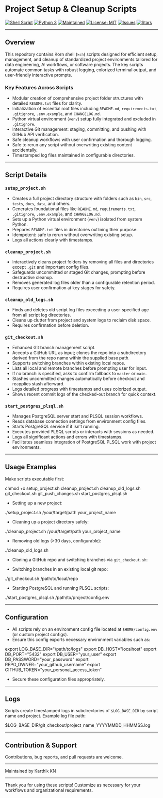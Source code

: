 # Project Setup & Cleanup Scripts

[![Shell Script](https://img.shields.io/badge/shell-ksh-blue.svg)](https://www.kornshell.com/)
[![Python 3](https://img.shields.io/badge/python-3.6%2B-blue.svg)](https://www.python.org/)
[![Maintained](https://img.shields.io/badge/maintained-yes-brightgreen.svg)](https://github.com/karthikingithub/project_setup_repo)
[![License: MIT](https://img.shields.io/badge/License-MIT-yellow.svg)](https://opensource.org/licenses/MIT)
[![Issues](https://img.shields.io/github/issues/karthikingithub/project_setup_repo.svg)](https://github.com/karthikingithub/project_setup_repo/issues)
[![Stars](https://img.shields.io/github/stars/karthikingithub/project_setup_repo.svg?style=social)](https://github.com/karthikingithub/project_setup_repo/stargazers)

---

## Overview

This repository contains Korn shell (`ksh`) scripts designed for efficient setup, management, and cleanup of standardized project environments tailored for data engineering, AI workflows, or software projects. The key scripts automate common tasks with robust logging, colorized terminal output, and user-friendly interactive prompts.

### Key Features Across Scripts

- Modular creation of comprehensive project folder structures with detailed `README.txt` files for clarity.
- Initialization of essential root files including `README.md`, `requirements.txt`, `.gitignore`, `.env.example`, and `CHANGELOG.md`.
- Python virtual environment (`venv`) setup fully integrated and excluded in `.gitignore`.
- Interactive Git management: staging, committing, and pushing with GitHub API verification.
- Safe cleanup workflows with user confirmation and thorough logging.
- Safe to rerun any script without overwriting existing content accidentally.
- Timestamped log files maintained in configurable directories.

---

## Script Details

### `setup_project.sh`

- Creates a full project directory structure with folders such as `bin`, `src`, `tests`, `docs`, `data`, and others.
- Generates foundational files like `README.md`, `requirements.txt`, `.gitignore`, `.env.example`, and `CHANGELOG.md`.
- Sets up a Python virtual environment (`venv`) isolated from system Python.
- Prepares `README.txt` files in directories outlining their purpose.
- Idempotent: safe to rerun without overwriting existing setup.
- Logs all actions clearly with timestamps.

### `cleanup_project.sh`

- Interactively cleans project folders by removing all files and directories except `.git` and important config files.
- Safeguards uncommitted or staged Git changes, prompting before destructive cleanup.
- Removes generated log files older than a configurable retention period.
- Requires user confirmation at key stages for safety.

### `cleanup_old_logs.sh`

- Finds and deletes old script log files exceeding a user-specified age from all script log directories.
- Cleans up clutter from project and system logs to reclaim disk space.
- Requires confirmation before deletion.

### `git_checkout.sh`

- Enhanced Git branch management script.
- Accepts a GitHub URL as input; clones the repo into a subdirectory derived from the repo name within the supplied base path.
- Supports switching branches within existing local repos.
- Lists all local and remote branches before prompting user for input.
- If no branch is specified, asks to confirm fallback to `master` or `main`.
- Stashes uncommitted changes automatically before checkout and reapplies stash afterward.
- Logs detailed progress with timestamps and uses colorized output.
- Shows recent commit logs of the checked-out branch for quick context.

### `start_postgres_plsql.sh`

- Manages PostgreSQL server start and PLSQL session workflows.
- Reads database connection settings from environment config files.
- Starts PostgreSQL service if it isn't running.
- Executes provided PLSQL scripts or interacts with sessions as needed.
- Logs all significant actions and errors with timestamps.
- Facilitates seamless integration of PostgreSQL PLSQL work with project environments.

---

## Usage Examples

Make scripts executable first:


chmod +x setup_project.sh cleanup_project.sh cleanup_old_logs.sh git_checkout.sh git_push_changes.sh start_postgres_plsql.sh


- Setting up a new project:


./setup_project.sh /your/target/path your_project_name


- Cleaning up a project directory safely:

./cleanup_project.sh /your/target/path your_project_name


- Removing old logs (>30 days, configurable):


./cleanup_old_logs.sh


- Cloning a GitHub repo and switching branches via `git_checkout.sh`:



- Switching branches in an existing local git repo:


./git_checkout.sh /path/to/local/repo


- Starting PostgreSQL and running PLSQL scripts:


./start_postgres_plsql.sh /path/to/project/config.env


---

## Configuration

- All scripts rely on an environment config file located at `$HOME/config.env` (or custom project configs).
- Ensure this config exports necessary environment variables such as:


export LOG_BASE_DIR="/path/to/logs"
export DB_HOST="localhost"
export DB_PORT="5432"
export DB_USER="your_user"
export DB_PASSWORD="your_password"
export REPO_OWNER="your_github_username"
export GITHUB_TOKEN="your_personal_access_token"


- Secure these configuration files appropriately.

---

## Logs

Scripts create timestamped logs in subdirectories of `$LOG_BASE_DIR` by script name and project. Example log file path:

$LOG_BASE_DIR/git_checkout/project_name_YYYYMMDD_HHMMSS.log


---

## Contribution & Support

Contributions, bug reports, and pull requests are welcome.

---

Maintained by Karthik KN

---

Thank you for using these scripts! Customize as necessary for your workflows and organizational requirements.
